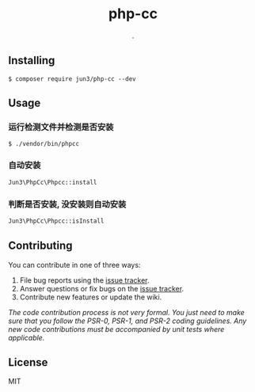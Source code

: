 <h1 align="center"> php-cc </h1>

<p align="center"> .</p>


## Installing

```shell
$ composer require jun3/php-cc --dev
```

## Usage

### 运行检测文件并检测是否安装
```shell
$ ./vendor/bin/phpcc
```
### 自动安装
```php
Jun3\PhpCc\Phpcc::install
```

### 判断是否安装, 没安装则自动安装
```php
Jun3\PhpCc\Phpcc::isInstall
```

## Contributing

You can contribute in one of three ways:

1. File bug reports using the [issue tracker](https://github.com/jun3/php-cc/issues).
2. Answer questions or fix bugs on the [issue tracker](https://github.com/jun3/php-cc/issues).
3. Contribute new features or update the wiki.

_The code contribution process is not very formal. You just need to make sure that you follow the PSR-0, PSR-1, and PSR-2 coding guidelines. Any new code contributions must be accompanied by unit tests where applicable._

## License

MIT